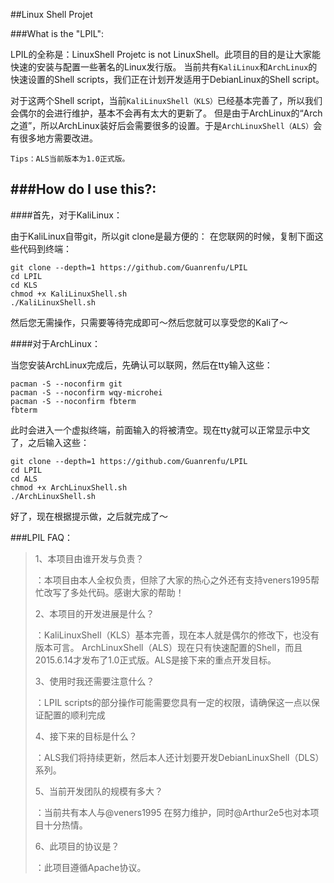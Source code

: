 ##Linux Shell Projet


###What is the "LPIL": 


LPIL的全称是：LinuxShell Projetc is not LinuxShell。此项目的目的是让大家能快速的安装与配置一些著名的Linux发行版。
当前共有`KaliLinux`和`ArchLinux`的快速设置的Shell scripts，我们正在计划开发适用于DebianLinux的Shell script。

对于这两个Shell script，当前`KaliLinuxShell（KLS）`已经基本完善了，所以我们会偶尔的会进行维护，基本不会再有太大的更新了。
但是由于ArchLinux的“Arch之道”，所以ArchLinux装好后会需要很多的设置。于是`ArchLinuxShell（ALS）`会有很多地方需要改进。

`Tips：ALS当前版本为1.0正式版。`

###How do I use this?: 
-----------------------
####首先，对于KaliLinux：

由于KaliLinux自带git，所以git clone是最方便的：
在您联网的时候，复制下面这些代码到终端：
```
git clone --depth=1 https://github.com/Guanrenfu/LPIL
cd LPIL
cd KLS
chmod +x KaliLinuxShell.sh
./KaliLinuxShell.sh
```
然后您无需操作，只需要等待完成即可～然后您就可以享受您的Kali了～

####对于ArchLinux：

当您安装ArchLinux完成后，先确认可以联网，然后在tty输入这些：

```
pacman -S --noconfirm git
pacman -S --noconfirm wqy-microhei
pacman -S --noconfirm fbterm
fbterm
```
此时会进入一个虚拟终端，前面输入的将被清空。现在tty就可以正常显示中文了，之后输入这些：
```
git clone --depth=1 https://github.com/Guanrenfu/LPIL
cd LPIL
cd ALS
chmod +x ArchLinuxShell.sh
./ArchLinuxShell.sh
```
好了，现在根据提示做，之后就完成了～


###LPIL FAQ：


>1、本项目由谁开发与负责？
>
>：本项目由本人全权负责，但除了大家的热心之外还有支持veners1995帮忙改写了多处代码。感谢大家的帮助！
>
>
>2、本项目的开发进展是什么？
>
>：KaliLinuxShell（KLS）基本完善，现在本人就是偶尔的修改下，也没有版本可言。
>ArchLinuxShell（ALS）现在只有快速配置的Shell，而且2015.6.14才发布了1.0正式版。ALS是接下来的重点开发目标。
>
>
>3、使用时我还需要注意什么？
>
>：LPIL scripts的部分操作可能需要您具有一定的权限，请确保这一点以保证配置的顺利完成
>
>
>4、接下来的目标是什么？
>
>：ALS我们将持续更新，然后本人还计划要开发DebianLinuxShell（DLS）系列。
>
>
>5、当前开发团队的规模有多大？
>
>：当前共有本人与@veners1995 在努力维护，同时@Arthur2e5也对本项目十分热情。
>
>
>6、此项目的协议是？
>
>：此项目遵循Apache协议。
>
>
